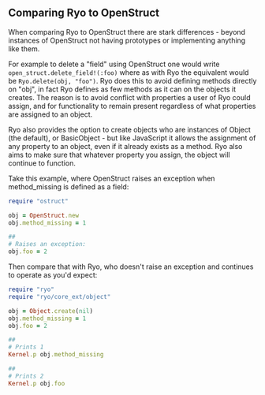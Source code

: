 ## Comparing Ryo to OpenStruct

When comparing Ryo to OpenStruct there are stark differences - 
beyond instances of OpenStruct not having prototypes or implementing
anything like them. 

For example to delete a "field" using OpenStruct one would write 
`open_struct.delete_field!(:foo)` where as with Ryo the equivalent
would be `Ryo.delete(obj, "foo")`. Ryo does this to avoid defining
methods directly on "obj", in fact Ryo defines as few methods as it 
can on the objects it creates. The reason is to avoid conflict with 
properties a user of Ryo could assign, and for functionality to 
remain present regardless of what properties are assigned to an 
object. 

Ryo also provides the option to create objects who are instances of
Object (the default), or BasicObject - but like JavaScript it allows
the assignment of any property to an object, even if it already exists 
as a method. Ryo also aims to make sure that whatever property you assign, 
the object will continue to function.

Take this example, where OpenStruct raises an exception when 
method_missing is defined as a field:

```ruby
require "ostruct"

obj = OpenStruct.new
obj.method_missing = 1

##
# Raises an exception:
obj.foo = 2
```

Then compare that with Ryo, who doesn't raise an exception and continues
to operate as you'd expect:

```ruby 
require "ryo"
require "ryo/core_ext/object"

obj = Object.create(nil)
obj.method_missing = 1
obj.foo = 2

##
# Prints 1
Kernel.p obj.method_missing

##
# Prints 2
Kernel.p obj.foo

```
